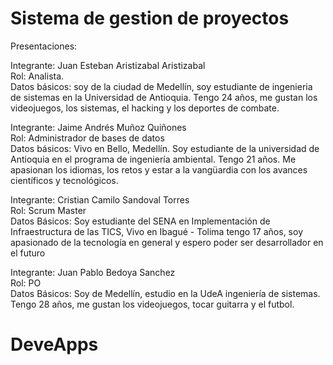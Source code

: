 # Sistema de gestion de proyectos
Presentaciones: <br>

Integrante: Juan Esteban Aristizabal Aristizabal<br>
Rol: Analista.<br>
Datos básicos: soy de la ciudad de Medellín, soy estudiante de ingenieria de sistemas en la Universidad de Antioquia. Tengo 24 años, me gustan los videojuegos, los sistemas, el hacking y los deportes de combate.

Integrante: Jaime Andrés Muñoz Quiñones<br>
Rol: Administrador de bases de datos<br>
Datos básicos: Vivo en Bello, Medellín. Soy estudiante de la universidad de Antioquia
en el programa de ingeniería ambiental. Tengo 21 años. Me apasionan los idiomas, los retos
y estar a la vangüardia con los avances científicos y tecnológicos.

Integrante: Cristian Camilo Sandoval Torres <br>
Rol: Scrum Master <br>
Datos Básicos: Soy estudiante del SENA en Implementación de Infraestructura de las TICS, Vivo en Ibagué - Tolima tengo 17 años, soy apasionado de la tecnología en general y espero poder ser desarrollador en el futuro

Integrante: Juan Pablo Bedoya Sanchez <br>
Rol: PO <br>
Datos Básicos: Soy de Medellín, estudio en la UdeA ingeniería de sistemas. Tengo 28 años, me gustan los videojuegos, tocar guitarra y el futbol.
# DeveApps
